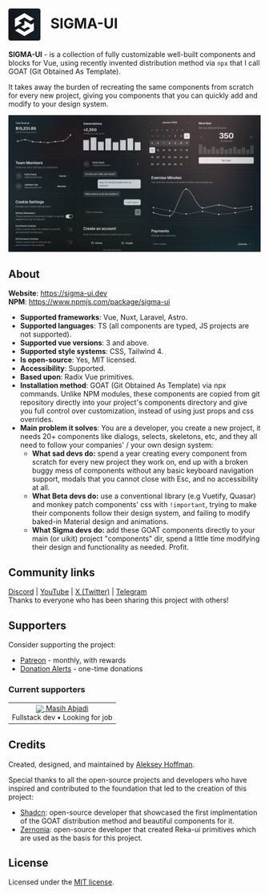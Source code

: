 <h1>
  <img valign="middle" src="./apps/docs/src/public/sigma-ui-logo-color.png" width="64px">
  &nbsp;&nbsp;SIGMA-UI
</h1>

**SIGMA-UI** - is a collection of fully customizable well-built components and blocks for Vue, using recently invented distribution method via `npx` that I call GOAT (Git Obtained As Template).

It takes away the burden of recreating the same components from scratch for every new project, giving you components that you can quickly add and modify to your design system.

![preview](apps/docs/src/public/og.png)

## About

**Website**: https://sigma-ui.dev
<br/>**NPM**: https://www.npmjs.com/package/sigma-ui

- **Supported frameworks**: Vue, Nuxt, Laravel, Astro.
- **Supported languages**: TS (all components are typed, JS projects are not supported).
- **Supported vue versions**: 3 and above.
- **Supported style systems**: CSS, Tailwind 4.
- **Is open-source**: Yes, MIT licensed.
- **Accessibility**: Supported.
- **Based upon**: Radix Vue primitives.
- **Installation method**: GOAT (Git Obtained As Template) via npx commands. Unlike NPM modules, these components are copied from git repository directly into your project's components directory and give you full control over customization, instead of using just props and css overrides.
- **Main problem it solves**: You are a developer, you create a new project, it needs 20+ components like dialogs, selects, skeletons, etc, and they all need to follow your companies' / your own design system:
  - **What sad devs do:** spend a year creating every component from scratch for every new project they work on, end up with a broken buggy mess of components without any basic keyboard navigation support, modals that you cannot close with Esc, and no accessibility at all.
  - **What Beta devs do:** use a conventional library (e.g Vuetify, Quasar) and monkey patch components' css with `!important`, trying to make their components follow their design system, and failing to modify baked-in Material design and animations.
  - **What Sigma devs do:** add these GOAT components directly to your main (or uikit) project "components" dir, spend a little time modifying their design and functionality as needed. Profit.

## Community links
[Discord](https://discord.gg/jH2X4VGBA4) | [YouTube](https://www.youtube.com/@sigma-dev) | [X (Twitter)](https://twitter.com/sigma__dev) | [Telegram](https://t.me/sigma_devs)
<br>Thanks to everyone who has been sharing this project with others!


## Supporters

Consider supporting the project:

- [Patreon](https://patreon.com/sigma_ui) - monthly, with rewards
- [Donation Alerts](https://donationalerts.com/r/sigma_dev) - one-time donations

### Current supporters

<table>
  <tbody>
    <tr>
      <td align="center" valign="middle">
        <a href="https://cyberpunk-card.vercel.app" title="Masih Abjadi">
          <img valign="middle" width="48px" src="https://avatars.githubusercontent.com/u/4639192?v=4">
          Masih Abjadi
        </a>
        <br/>Fullstack dev • Looking for job
      </td>
    </tr>
  </tbody>
</table>

## Credits

Created, designed, and maintained by [Aleksey Hoffman](https://github.com/aleksey-hoffman).

Special thanks to all the open-source projects and developers who have inspired and contributed to the foundation that led to the creation of this project: 
 
- [Shadcn](https://github.com/shadcn): open-source developer that showcased the first implmentation of the GOAT distribution method and beautiful components for it. 
- [Zernonia](https://github.com/zernonia): open-source developer that created Reka-ui primitives which are used as the basis for this project.

## License

Licensed under the [MIT license](https://github.com/sigma-hub/sigma-ui/blob/main/LICENSE).
